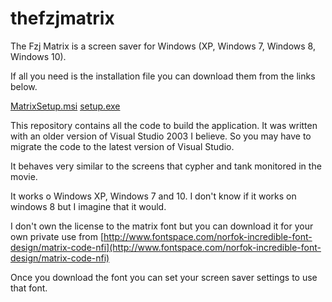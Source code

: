 # thefzjmatrix
The Fzj Matrix is a screen saver for Windows (XP, Windows 7, Windows 8, Windows 10).

If all you need is the installation file you can download them from the links below.

[MatrixSetup.msi](https://github.com/fernandozamoraj/thefzjmatrix/blob/master/MatrixSetup.msi)
[setup.exe](https://github.com/fernandozamoraj/thefzjmatrix/blob/master/setup.exe)

This repository contains all the code to build the application.  It was written with an older version of Visual Studio 2003 I believe. So you may have to migrate the code to the latest version of Visual Studio.

It behaves very similar to the screens that cypher and tank monitored in the movie.

It works o Windows XP, Windows 7 and 10.  I don't know if it works on windows 8 but I imagine that it would.

I don't own the license to the matrix font but you can download it for your own private use from [http://www.fontspace.com/norfok-incredible-font-design/matrix-code-nfi](http://www.fontspace.com/norfok-incredible-font-design/matrix-code-nfi)

Once you download the font you can set your screen saver settings to use that font.
